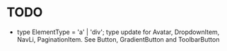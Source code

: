 # TODO

- type ElementType = 'a' | 'div'; type update for Avatar, DropdownItem, NavLi, PaginationItem. See Button, GradientButton and ToolbarButton